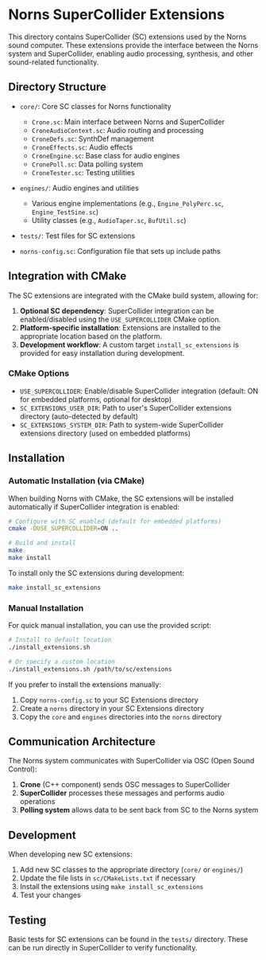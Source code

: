# Norns SuperCollider Extensions

This directory contains SuperCollider (SC) extensions used by the Norns sound computer. These extensions provide the interface between the Norns system and SuperCollider, enabling audio processing, synthesis, and other sound-related functionality.

## Directory Structure

- `core/`: Core SC classes for Norns functionality
  - `Crone.sc`: Main interface between Norns and SuperCollider
  - `CroneAudioContext.sc`: Audio routing and processing
  - `CroneDefs.sc`: SynthDef management
  - `CroneEffects.sc`: Audio effects
  - `CroneEngine.sc`: Base class for audio engines
  - `CronePoll.sc`: Data polling system
  - `CroneTester.sc`: Testing utilities

- `engines/`: Audio engines and utilities
  - Various engine implementations (e.g., `Engine_PolyPerc.sc`, `Engine_TestSine.sc`)
  - Utility classes (e.g., `AudioTaper.sc`, `BufUtil.sc`)

- `tests/`: Test files for SC extensions

- `norns-config.sc`: Configuration file that sets up include paths

## Integration with CMake

The SC extensions are integrated with the CMake build system, allowing for:

1. **Optional SC dependency**: SuperCollider integration can be enabled/disabled using the `USE_SUPERCOLLIDER` CMake option.
2. **Platform-specific installation**: Extensions are installed to the appropriate location based on the platform.
3. **Development workflow**: A custom target `install_sc_extensions` is provided for easy installation during development.

### CMake Options

- `USE_SUPERCOLLIDER`: Enable/disable SuperCollider integration (default: ON for embedded platforms, optional for desktop)
- `SC_EXTENSIONS_USER_DIR`: Path to user's SuperCollider extensions directory (auto-detected by default)
- `SC_EXTENSIONS_SYSTEM_DIR`: Path to system-wide SuperCollider extensions directory (used on embedded platforms)

## Installation

### Automatic Installation (via CMake)

When building Norns with CMake, the SC extensions will be installed automatically if SuperCollider integration is enabled:

```bash
# Configure with SC enabled (default for embedded platforms)
cmake -DUSE_SUPERCOLLIDER=ON ..

# Build and install
make
make install
```

To install only the SC extensions during development:

```bash
make install_sc_extensions
```

### Manual Installation

For quick manual installation, you can use the provided script:

```bash
# Install to default location
./install_extensions.sh

# Or specify a custom location
./install_extensions.sh /path/to/sc/extensions
```

If you prefer to install the extensions manually:

1. Copy `norns-config.sc` to your SC Extensions directory
2. Create a `norns` directory in your SC Extensions directory
3. Copy the `core` and `engines` directories into the `norns` directory

## Communication Architecture

The Norns system communicates with SuperCollider via OSC (Open Sound Control):

1. **Crone** (C++ component) sends OSC messages to SuperCollider
2. **SuperCollider** processes these messages and performs audio operations
3. **Polling system** allows data to be sent back from SC to the Norns system

## Development

When developing new SC extensions:

1. Add new SC classes to the appropriate directory (`core/` or `engines/`)
2. Update the file lists in `sc/CMakeLists.txt` if necessary
3. Install the extensions using `make install_sc_extensions`
4. Test your changes

## Testing

Basic tests for SC extensions can be found in the `tests/` directory. These can be run directly in SuperCollider to verify functionality.
